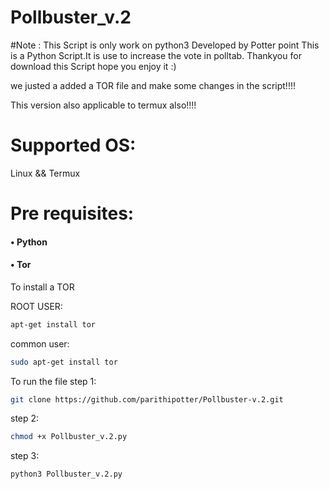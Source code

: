 # Pollbuster_v.2
#Note : This Script is only work on python3
Developed by Potter point
This is a Python Script.It is use to increase the vote in polltab.
Thankyou for download this Script hope you enjoy it :)

we justed a added a TOR file and make some changes in the script!!!!

This version also applicable to termux also!!!!

# Supported OS:
Linux 
&& Termux
# Pre requisites:
#### •	Python 
#### •  Tor

To install a TOR

ROOT USER:
```bash
apt-get install tor
```
common user:
```bash
sudo apt-get install tor
```
To run the file
step 1:
``` bash
git clone https://github.com/parithipotter/Pollbuster-v.2.git
```
step 2:
```bash
chmod +x Pollbuster_v.2.py

```
step 3:
```bash
python3 Pollbuster_v.2.py
```

```bash

```






